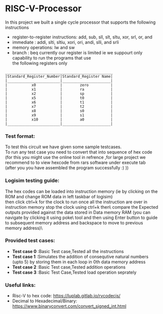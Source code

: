 # RISC-V-Processor
In this project we built a single cycle processor that supports the following instructions</br> 
- register-to-register instructions: add, sub, sll, slt, sltu, xor, srl, or, and
- immediate : addi, slti, sltiu, xori, ori, andi, slli, and srli
- memory operations: lw and sw
- branch : beq
currently our register is limited ie we suppourt only capability to run the programs that use\
the following registers only
```
_________________________________________________
|Standard_Register_Number|Standard_Register Name|
|________________________|______________________|
|           x0           |        zero          |
|           x1           |        ra            |
|           x2           |        sp            |
|           x5           |        t0            |
|           x6           |        t1            |
|           x7           |        t2            |
|           x8           |        s0            |
|           x9           |        s1            |
|           x10          |        a0            |
|________________________|______________________|
```
### Test format:
To test this circuit we have given some sample testcases.\
To run any test case you need to convert that into sequence of hex code\
(for this you might use the online tool in refrence ,for large project we\
recommend to to view hexcode from rars software under execute tab</br> 
(after you you have assembled the program successfully :) ))
### Logisim testing guide:
The hex codes can be loaded into instruction memory (ie by clicking on the ROM and change ROM data in left taskbar of logisim)\
then click ctrl+k for the clock to run once all the instruction are over in instruction memory stop the clock using ctrl+k then\ 
compare the Expected outputs provided against the data stored in Data memory RAM (you can navigate by clicking it using poke\ 
tool and then using Enter button to guide to subsequent memory address and backspace to move to previous memory address)\ 
### Provided test cases:
- **Test case 0** :Basic Test case,Tested all the instructions
- **Test case 1** :Simulates the addition of consequtive natural numbers (upto 5) by storing them in each loop in 0th data memory address
- **Test case 2** :Basic Test case,Tested addition operations
- **Test case 3** :Basic Test Case,Tested load operation seprately
### Useful links:
- Risc-V to hex code: https://luplab.gitlab.io/rvcodecjs/ </br>
- Decimal to Hexadecimal/Binary: https://www.binaryconvert.com/convert_signed_int.html</br>
